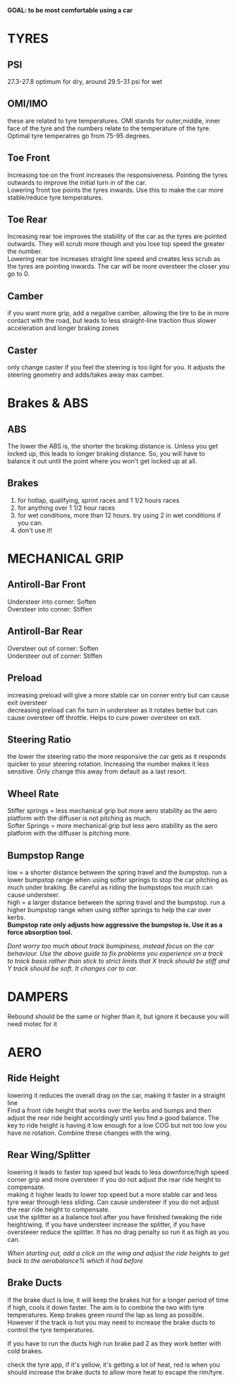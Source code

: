**GOAL: to be most comfortable using a car**   

# TYRES

## PSI
27.3-27.8 optimum for dry, around 29.5-31 psi for wet   

## OMI/IMO
these are related to tyre temperatures. OMI stands for outer,middle, inner face of the tyre and the numbers relate to the temperature of the tyre. Optimal tyre temperatres go from 75-95 degrees.    

## Toe Front
Increasing toe on the front increases the responsiveness. Pointing the tyres outwards to improve the initial turn in of the car.    
Lowering front toe points the tyres inwards. Use this to make the car more stable/reduce tyre temperatures.    

## Toe Rear
Increasing rear toe improves the stability of the car as the tyres are pointed outwards. They will scrub more though and you lose top speed the greater the number.   
Lowering rear toe increases straight line speed and creates less scrub as the tyres are pointing inwards. The car will be more oversteer the closer you go to 0.    

## Camber
if you want more grip, add a negative camber, allowing the tire to be in more contact with the road, but leads to less straight-line traction thus slower acceleration and longer braking zones   

## Caster
only change caster if you feel the steering is too light for you. It adjusts the steering geometry and adds/takes away max camber.    


# Brakes & ABS

## ABS

The lower the ABS is, the shorter the braking distance is. Unless you get locked up, this leads to longer braking distance. So, you will have to balance it out until the point where you won't get locked up at all.    

## Brakes
1. for hotlap, qualifying, sprint races and 1 1/2 hours races
2. for anything over 1 1/2 hour races
3. for wet conditions, more than 12 hours. try using 2 in wet conditions if you can. 
4. don't use it! 


# MECHANICAL GRIP

## Antiroll-Bar Front
Understeer into corner: Soften   
Oversteer into corner: Stiffen   

## Antiroll-Bar Rear
Oversteer out of corner: Soften     
Understeer out of corner: Stiffen   

## Preload
increasing preload will give a more stable car on corner entry but can cause exit oversteer   
decreasing preload can fix turn in understeer as it rotates better but can cause oversteer off throttle. Helps to cure power oversteer on exit.    

## Steering Ratio
the lower the steering ratio the more responsive the car gets as it responds quicker to your steering rotation. Increasing the number makes it less sensitive. Only change this away from default as a last resort.    

## Wheel Rate
Stiffer springs = less mechanical grip but more aero stability as the aero platform with the diffuser is not pitching as much.     
Softer Springs = more mechanical grip but less aero stability as the aero platform with the diffuser is pitching more.    

## Bumpstop Range
low = a shorter distance between the spring travel and the bumpstop. run a lower bumpstop range when using softer springs to stop the car pitching as much under braking. Be careful as riding the bumpstops too much can cause understeer.    
high = a larger distance between the spring travel and the bumpstop. run a higher bumpstop range when using stiffer springs to help the car over kerbs.    
**Bumpstop rate only adjusts how aggressive the bumpstop is. Use it as a force absorption tool.**   

*Dont worry too much about track bumipiness, instead focus on the car behaviour. Use the above guide to fix problems you experience on a track to track basis rather than stick to strict limits that X track should be stiff and Y track should be soft. It changes car to car.*   

# DAMPERS

Rebound should be the same or higher than it, but ignore it because you will need motec for it


# AERO

## Ride Height
lowering it reduces the overall drag on the car, making it faster in a straight line   
Find a front ride height that works over the kerbs and bumps and then adjust the rear ride height accordingly until you find a good balance. The key to ride height is having it low enough for a low COG but not too low you have no rotation. Combine these changes with the wing.    

## Rear Wing/Splitter
lowering it leads to faster top speed but leads to less downforce/high speed corner grip and more oversteer if you do not adjust the rear ride height to compensate.   
making it higher leads to lower top speed but a more stable car and less tyre wear through less sliding. Can cause understeer if you do not adjust the rear ride height to compensate.    
use the splitter as a balance tool after you have finished tweaking the ride height/wing. If you have understeer increase the splitter, if you have oversteeer reduce the splitter. It has no drag penalty so run it as high as you can.    

*When starting out, add a click on the wing and adjust the ride heights to get back to the aerobalance% which it had before*   

## Brake Ducts
if the brake duct is low, it will keep the brakes hot for a longer period of time   
if high, cools it down faster. The aim is to combine the two with tyre temperatures. Keep brakes green round the lap as long as possible. However if the track is hot you may need to increase the brake ducts to control the tyre temperatures.    

If you have to run the ducts high run brake pad 2 as they work better with cold brakes.    

check the tyre app, if it's yellow, it's getting a lot of heat, red is when you should increase the brake ducts to allow more heat to escape the rim/tyre.    